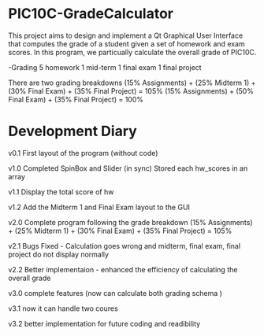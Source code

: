 # PIC10C-GradeCalculator

This project aims to design and implement a Qt Graphical User Interface that computes the grade of a student given a set of homework and exam scores. In this program, we particually calculate the overall grade of PIC10C.

-Grading
5 homework
1 mid-term
1 final exam
1 final project

There are two grading breakdowns
(15% Assignments) + (25% Midterm 1) + (30% Final Exam) + (35% Final Project) = 105%
(15% Assignments) + (50% Final Exam) + (35% Final Project) = 100%

# Development Diary

v0.1 First layout of the program (without code)

v1.0 Completed SpinBox and Slider (in sync)
        Stored each hw_scores in an array
        
v1.1 Display the total score of hw

v1.2 Add the Midterm 1 and Final Exam layout to the GUI

v2.0 Complete program following the grade breakdown
(15% Assignments) + (25% Midterm 1) + (30% Final Exam) + (35% Final Project) = 105%

v2.1 Bugs Fixed - Calculation goes wrong and midterm, final exam, final project do not display normally

v2.2 Better implementaion - enhanced the efficiency of calculating the overall grade

v3.0 complete features (now can calculate both grading schema ) 

v3.1 now it can handle two coures

v3.2 better implementation for future coding and readibility
